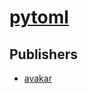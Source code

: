 # [pytoml](https://pypi.org/project/pytoml)



## Publishers
- [avakar](https://pypi.org/user/avakar)


